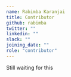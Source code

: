 ```yaml
---
name: Rabimba Karanjai
title: Contributor
github: rabimba
twitter: ""
linkedin: ""
slack: ""
joining_date: ""
role: "contributor"
---
```


Still waiting for this
